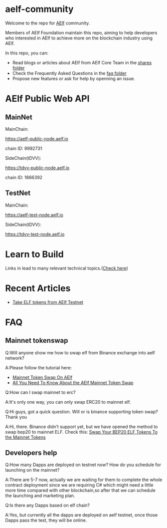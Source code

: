 # aelf-community

Welcome to the repo for [AElf](https://github.com/AElfProject/AElf) community.

Members of AElf Foundation maintain this repo, aiming to help developers who interested in AElf to achieve more on the blockchain industry using AElf. 

In this repo, you can:

- Read blogs or articles about AElf from AElf Core Team in the [shares folder](shares)
- Check the Frequently Asked Questions in the [faq folder](faq)
- Propose new features or ask for help by openning an issue.

# AElf Public Web API
## MainNet
MainChain:

https://aelf-public-node.aelf.io

chain ID: 9992731

SideChain(tDVV):

https://tdvv-public-node.aelf.io

chain ID: 1866392

## TestNet

MainChain:

https://aelf-test-node.aelf.io

SideChain(tDVV):

https://tdvv-test-node.aelf.io

# Learn to Build

Links in lead to many relevant technical topics.([Check here](https://github.com/AElfProject/aelf-community/blob/main/guide.md))


# Recent Articles
- [Take ELF tokens from AElf Testnet](shares/take-elf-tokens-from-test-net.md)

# FAQ

## Mainnet tokenswap

Q:Will anyone show me how to swap elf from Binance exchange into aelf network?

A:Please follow the tutorial here: 
- [Mainnet Token Swap On AElf](https://medium.com/aelfblockchain/mainnet-token-swap-on-aelf-website-official-tutorial-8c1e1181daa0) 
- [All You Need To Know About the AElf Mainnet Token Swap](https://medium.com/aelfblockchain/q-a-all-you-need-to-know-about-the-aelf-mainnet-token-swap-9b6f16f2f334)

Q:How can I swap mainnet to erc?

A:It's only one way, you can only swap ERC20 to mainnet elf.

Q:Hi guys, got a quick question. Will or is binance supporting token swap? Thank you

A:Hi, there. Binance didn’t support yet, but we have opened the method to swap bep20 to mainnet ELF. Check this: [Swap Your BEP20 ELF Tokens To the Mainnet Tokens](https://aelfblockchain.medium.com/tutorial-swap-your-bep20-elf-tokens-to-the-mainnet-tokens-3aed40cdb1af)

## Developers help

Q:How many Dapps are deployed on testnet now? How do you schedule for launching on the mainnet?

A:There are 5-7 now, actually we are waiting for them to complete the whole contract deployment since we are requiring C# which might need a little more time compared with other blockchain,so after that we can schedule the launching and marketing plan.

Q:Is there any Dapps based on elf chain?

A:Yes, but currently all the dapps are deployed on aelf testnet, once those Dapps pass the test, they will be online.
